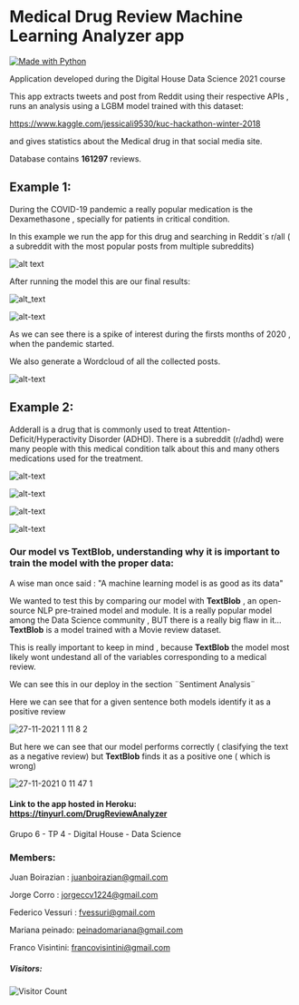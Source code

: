 
# Medical Drug Review Machine Learning Analyzer app
[![Made with Python](https://img.shields.io/badge/Python->=3.6-purple?logo=python&logoColor=white)](https://python.org "Go to Python homepage")

Application developed during the Digital House Data Science 2021 course 

This app extracts tweets and post from Reddit using their respective APIs , runs an analysis using a LGBM model trained with this dataset:

https://www.kaggle.com/jessicali9530/kuc-hackathon-winter-2018

and gives statistics about the Medical drug in that social media site.

Database contains **161297** reviews.

## Example 1:

During the COVID-19 pandemic a really popular medication is the Dexamethasone , specially for patients in critical condition.

In this example we run the app for this drug and searching in Reddit´s r/all ( a subreddit with the most popular posts from multiple subreddits)

![alt text](https://github.com/jboirazian/Drug-Review-Machine-Learning-app/blob/main/images/11-9-2021%2014.9.16%201.jpg)

After running the model this are our final results:

![alt_text](https://github.com/jboirazian/Drug-Review-Machine-Learning-app/blob/main/images/newplot%20(34).png)

![alt-text](https://github.com/jboirazian/Drug-Review-Machine-Learning-app/blob/main/images/newplot%20(33).png)

As we can see there is a spike of interest during the firsts months of 2020 , when the pandemic started.

We also generate a Wordcloud of all the collected posts.

![alt-text](https://github.com/jboirazian/Medical-Drug-Review-Machine-Learning-app/blob/main/images/2678d923e9c4519bb72e56b315be37ae97ae463c609b6bc58ff16709%20(1).jpeg)

## Example 2:

Adderall is a drug that is commonly used to treat Attention-Deficit/Hyperactivity Disorder (ADHD). There is a subreddit (r/adhd) were many people with this medical condition talk about this and many others medications used for the treatment.

![alt-text](https://github.com/jboirazian/Medical-Drug-Review-Machine-Learning-app/blob/main/images/11-9-2021%2016.9.27%201.jpg)

![alt-text](https://github.com/jboirazian/Medical-Drug-Review-Machine-Learning-app/blob/main/images/newplot%20(35).png)

![alt-text](https://github.com/jboirazian/Medical-Drug-Review-Machine-Learning-app/blob/main/images/newplot%20(36).png)

![alt-text](https://github.com/jboirazian/Medical-Drug-Review-Machine-Learning-app/blob/main/images/75eda44ec38f1ab9f41a1124e21135c1df9ae9da0faf3c46224e9d8e.jpeg)


### Our model vs TextBlob, understanding why it is important to train the model with the proper data:

A wise man once said : "A machine learning model is as good as its data"

We wanted to test this by comparing our model with **TextBlob** , an open-source NLP pre-trained model and module.
It is a really popular model among the Data Science community , BUT there is a really big flaw in it...
**TextBlob** is a model trained with a Movie review dataset.

This is really important to keep in mind , because **TextBlob** the model most likely wont undestand all of the variables corresponding to a medical review.

We can see this in our deploy in the section ¨Sentiment Analysis¨

Here we can see that for a given sentence both models identify it as a positive review

![27-11-2021 1 11 8 2](https://user-images.githubusercontent.com/21143405/143667864-365d74df-1045-47bd-9f28-4d38996781ee.jpg)

But here we can see that our model performs correctly ( clasifying the text as a negative review) but **TextBlob** finds it as a positive one ( which is wrong)

![27-11-2021 0 11 47 1](https://user-images.githubusercontent.com/21143405/143667870-d41f493d-b221-4b49-9485-36dca868ad68.jpg)


#### Link to the app hosted in Heroku:  https://tinyurl.com/DrugReviewAnalyzer

Grupo 6 - TP 4 - Digital House - Data Science

### Members: 

Juan Boirazian : juanboirazian@gmail.com

Jorge Corro : jorgeccv1224@gmail.com

Federico Vessuri : fvessuri@gmail.com

Mariana peinado: peinadomariana@gmail.com

Franco Visintini: francovisintini@gmail.com

##### Visitors: 
![Visitor Count](https://profile-counter.glitch.me/{jboirazian}/count.svg)
